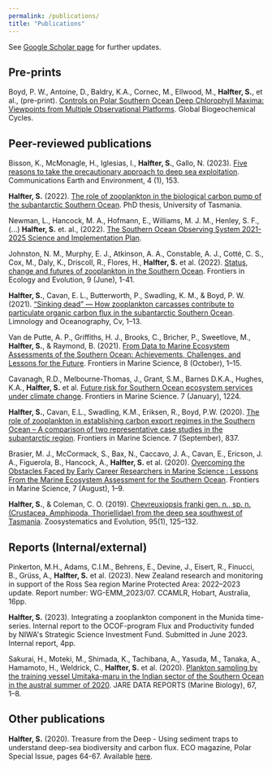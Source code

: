 ```yaml
---
permalink: /publications/
title: "Publications"
---
```


See [Google Scholar page](https://scholar.google.com/citations?user=STbyB6EAAAAJ&hl=en) for further updates. 
## Pre-prints

Boyd, P. W., Antoine, D., Baldry, K.A., Cornec, M., Ellwood, M., **Halfter, S.**, et al., (pre-print). [Controls on Polar Southern Ocean Deep Chlorophyll Maxima: Viewpoints from Multiple Observational Platforms](https://essopenarchive.org/users/333864/articles/648938-controls-on-polar-southern-ocean-deep-chlorophyll-maxima-viewpoints-from-multiple-observational-platforms). Global Biogeochemical Cycles. 

## Peer-reviewed publications

Bisson, K., McMonagle, H., Iglesias, I., **Halfter, S.**, Gallo, N. (2023). [Five reasons to take the precautionary approach to deep sea exploitation](https://www.nature.com/articles/s43247-023-00823-4). Communications Earth and Environment, 4 (1), 153.

**Halfter, S.** (2022). [The role of zooplankton in the biological carbon pump of the subantarctic Southern Ocean](https://eprints.utas.edu.au/47565/). PhD thesis, University of Tasmania. 

Newman, L., Hancock, M. A., Hofmann, E., Williams, M. J. M., Henley, S. F.,(...) **Halfter, S.** et. al., (2022). [The Southern Ocean Observing System 2021-2025 Science and Implementation Plan](https://doi.org/10.5281/zenodo.6324359).

Johnston, N. M., Murphy, E. J., Atkinson, A. A., Constable, A. J., Cotté, C. S., Cox, M., Daly, K., Driscoll, R., Flores, H., **Halfter, S.** et al. (2022). [Status, change and futures of zooplankton in the Southern Ocean](https://doi.org/10.3389/fevo.2021.624692). Frontiers in Ecology and Evolution, 9 (June), 1-41. 

**Halfter, S.**, Cavan, E. L., Butterworth, P., Swadling, K. M., & Boyd, P. W. (2021). [“Sinking dead” — How zooplankton carcasses contribute to particulate organic carbon flux in the subantarctic Southern Ocean](https://doi.org/10.1002/lno.11971). Limnology and Oceanography, Cv, 1–13. 

Van de Putte, A. P., Griffiths, H. J., Brooks, C., Bricher, P., Sweetlove, M., **Halfter, S.**, & Raymond, B. (2021). [From Data to Marine Ecosystem Assessments of the Southern Ocean: Achievements, Challenges, and Lessons for the Future](https://doi.org/10.3389/fmars.2021.637063). Frontiers in Marine Science, 8 (October), 1–15. 

Cavanagh, R.D., Melbourne-Thomas, J., Grant, S.M., Barnes D.K.A., Hughes, K.A., **Halfter, S.** et al. [Future risk for Southern Ocean ecosystem services under climate change](https://doi.org/10.3389/fmars.2020.615214). Frontiers in Marine Science. 7 (January), 1224.  

**Halfter, S.**, Cavan, E.L., Swadling, K.M., Eriksen, R., Boyd, P.W. (2020). [The role of zooplankton in establishing carbon export regimes in the Southern Ocean – A comparison of two representative case studies in the subantarctic region](https://doi.org/10.3389/fmars.2020.567917). Frontiers in Marine Science. 7 (September), 837. 

Brasier, M. J., McCormack, S., Bax, N., Caccavo, J. A., Cavan, E., Ericson, J. A., Figuerola, B., Hancock, A., **Halfter, S.** et al. (2020). [Overcoming the Obstacles Faced by Early Career Researchers in Marine Science : Lessons From the Marine Ecosystem Assessment for the Southern Ocean](https://doi.org/10.3389/fmars.2020.00692). Frontiers in Marine Science, 7 (August), 1–9. 

**Halfter, S.**, & Coleman, C. O. (2019). [Chevreuxiopsis franki gen. n., sp. n. (Crustacea, Amphipoda, Thoriellidae) from the deep sea southwest of Tasmania](https://doi.org/10.3897/zse.95.32548). Zoosystematics and Evolution, 95(1), 125–132. 

## Reports (Internal/external)

Pinkerton, M.H., Adams, C.I.M., Behrens, E., Devine, J., Eisert, R., Finucci, B., Grüss, A., **Halfter, S.** et al. (2023). New Zealand research and monitoring in support of the Ross Sea region Marine Protected Area: 2022–2023 update. Report number: WG-EMM_2023/07. CCAMLR, Hobart, Australia, 16pp. 

**Halfter, S.** (2023). Integrating a zooplankton component in the Munida time-series. Internal report to the OCOF-program Flux and Productivity funded by NIWA's Strategic Science Investment Fund. Submitted in June 2023. Internal report, 4pp. 

Sakurai, H., Moteki, M., Shimada, K., Tachibana, A., Yasuda, M., Tanaka, A., Hamamoto, H., Weldrick, C., **Halfter, S.** et al. (2020). [Plankton sampling by the training vessel Umitaka-maru in the Indian sector of the Southern Ocean in the austral summer of 2020](https://www.researchgate.net/publication/343442106_Plankton_sampling_by_the_training_vessel_Umitaka-maru_in_the_Indian_sector_of_the_Southern_Ocean_in_the_austral_summer_of_2020). JARE DATA REPORTS (Marine Biology), 67, 1–8. 

## Other publications

**Halfter, S.** (2020). Treasure from the Deep - Using sediment traps to understand deep-sea biodiversity and carbon flux. ECO magazine, Polar Special Issue, pages 64-67. Available [here](http://digital.ecomagazine.com/publication/?i=674747&ver=html5&p=64).
